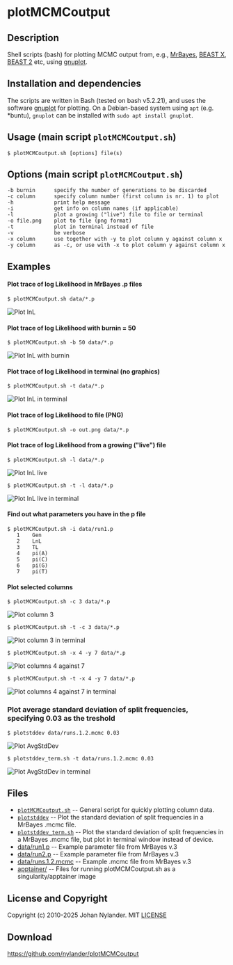 # plotMCMCoutput

## Description

Shell scripts (bash) for plotting MCMC output from, e.g.,
[MrBayes](https://github.com/NBISweden/MrBayes/), [BEAST
X](https://beast.community/), [BEAST 2](https://www.beast2.org/) etc, using
[gnuplot](http://www.gnuplot.info).

## Installation and dependencies

The scripts are written in Bash (tested on bash v5.2.21), and uses the software
[gnuplot](http://www.gnuplot.info/) for plotting. On a Debian-based system using `apt` (e.g. \*buntu),
`gnuplot` can be installed with `sudo apt install gnuplot`.

## Usage (main script `plotMCMCoutput.sh`)

    $ plotMCMCoutput.sh [options] file(s)

## Options (main script `plotMCMCoutput.sh`)

    -b burnin      specify the number of generations to be discarded
    -c column      specify column number (first column is nr. 1) to plot
    -h             print help message
    -i             get info on column names (if applicable)
    -l             plot a growing ("live") file to file or terminal
    -o file.png    plot to file (png format)
    -t             plot in terminal instead of file
    -v             be verbose
    -x column      use together with -y to plot column y against column x
    -y column      as -c, or use with -x to plot column y against column x

## Examples

#### Plot trace of log Likelihood in MrBayes .p files

    $ plotMCMCoutput.sh data/*.p

![Plot lnL](img/lnL.png)

#### Plot trace of log Likelihood with burnin = 50

    $ plotMCMCoutput.sh -b 50 data/*.p

![Plot lnL with burnin](img/lnL-burn.png)

#### Plot trace of log Likelihood in terminal (no graphics)

    $ plotMCMCoutput.sh -t data/*.p

![Plot lnL in terminal](img/lnL-term.png)

#### Plot trace of log Likelihood to file (PNG)

    $ plotMCMCoutput.sh -o out.png data/*.p

#### Plot trace of log Likelihood from a growing ("live") file

    $ plotMCMCoutput.sh -l data/*.p

![Plot lnL live](img/live.gif)

    $ plotMCMCoutput.sh -t -l data/*.p

![Plot lnL live in terminal](img/live-term.gif)

#### Find out what parameters you have in the p file

    $ plotMCMCoutput.sh -i data/run1.p
       1	Gen
       2	LnL
       3	TL
       4	pi(A)
       5	pi(C)
       6	pi(G)
       7	pi(T)

#### Plot selected columns

    $ plotMCMCoutput.sh -c 3 data/*.p

![Plot column 3](img/col-3.png?raw=true "Plot column 3")

    $ plotMCMCoutput.sh -t -c 3 data/*.p

![Plot column 3 in terminal](img/col-3-term.png)

    $ plotMCMCoutput.sh -x 4 -y 7 data/*.p

![Plot columns 4 against 7](img/col-4-7.png)

    $ plotMCMCoutput.sh -t -x 4 -y 7 data/*.p

![Plot columns 4 against 7 in terminal](img/col-4-7-term.png)

### Plot average standard deviation of split frequencies, specifying 0.03 as the treshold

    $ plotstddev data/runs.1.2.mcmc 0.03

![Plot AvgStdDev](img/stddev.png)

    $ plotstddev_term.sh -t data/runs.1.2.mcmc 0.03

![Plot AvgStdDev in terminal](img/stddev-term.png)

## Files

- [`plotMCMCoutput.sh`](plotMCMCoutput.sh) -- General script for quickly plotting
  column data.
- [`plotstddev`](plotstddev) -- Plot the standard deviation of split frequencies
  in a MrBayes .mcmc file.
- [`plotstddev_term.sh`](plotstddev_term.sh) -- Plot the standard deviation of
  split frequencies in a MrBayes .mcmc file, but plot in terminal window
  instead of device.
- [data/run1.p](data/run1.p) -- Example parameter file from MrBayes v.3
- [data/run2.p](data/run2.p) -- Example parameter file from MrBayes v.3
- [data/runs.1.2.mcmc](data/runs.1.2.mcmc) -- Example .mcmc file from MrBayes v.3
- [apptainer/](apptainer/README.md) -- Files for running plotMCMCoutput.sh as
  a singularity/apptainer image

## License and Copyright

Copyright (c) 2010-2025 Johan Nylander. MIT [LICENSE](LICENSE)

## Download

<https://github.com/nylander/plotMCMCoutput>
